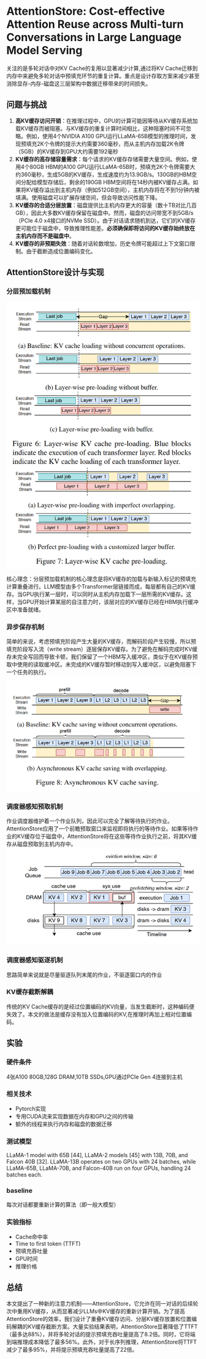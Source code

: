 # AttentionStore: Cost-effective Attention Reuse across Multi-turn Conversations in Large Language Model Serving
关注的是多轮对话中对KV Cache的复用以显著减少计算,通过将KV Cache迁移到内存中来避免多轮对话中预填充环节的重复计算。重点是设计存取方案来减少甚至消除显存-内存-磁盘这三层架构中数据迁移带来的时间损失。

## 问题与挑战
1. **高KV缓存访问开销**：在推理过程中，GPU的计算可能因等待从KV缓存系统加载KV缓存而被阻塞。与KV缓存的重复计算时间相比，这种阻塞时间不可忽略。例如，使用4个NVIDIA A100 GPU运行LLaMA-65B模型的推理时间，发现预填充2K个令牌的提示大约需要360毫秒，而从主机内存加载2K令牌（5GB）的KV缓存到GPU大约需要192毫秒
2. **KV缓存的高存储容量需求**：每个请求的KV缓存存储需要大量空间。例如，使用4个80GB HBM的A100 GPU运行LLaMA-65B时，预填充2K个令牌需要大约360毫秒，生成5GB的KV缓存，生成速度约为13.9GB/s。130GB的HBM空间分配给模型存储后，剩余的190GB HBM空间将在14秒内被KV缓存占满。如果将KV缓存溢出到主机内存（例如512GB空间），主机内存将在不到1分钟内被填满。使用磁盘可以扩展存储空间，但会导致访问性能下降。
3. **KV缓存的合适分层放置**：磁盘提供比主机内存更大的容量（数十TB对比几百GB），因此大多数KV缓存保留在磁盘中。然而，磁盘的访问带宽不到5GB/s（PCIe 4.0 x4接口的NVMe SSD）。由于对话请求随机到达，它们的KV缓存更可能位于磁盘中，导致推理性能差。**必须确保即将访问的KV缓存始终放在主机内存而不是磁盘中**。
4. **KV缓存的非预期失效**：随着对话轮数增加，历史令牌可能超过上下文窗口限制。由于截断造成位置编码变化。

## AttentionStore设计与实现
### 分层预加载机制
![alt text](image-1.png)

核心理念：分层预加载机制的核心理念是将KV缓存的加载与新输入标记的预填充计算重叠进行。LLM模型由多个Transformer层链接而成，每层都有自己的KV缓存。当GPU执行某一层时，可以同时从主机内存加载下一层所需的KV缓存。这样，当GPU开始计算某层的自注意力时，该层对应的KV缓存已经在HBM执行缓冲区中准备就绪。

### 异步保存机制
简单的来说，考虑预填充阶段产生大量的KV缓存，而解码阶段产生较慢，所以预填充阶段写入流（write stream）逐层保存KV缓存。为了避免在解码完成时KV缓存未完全写回而导致卡顿，我们保留了一个HBM写入缓冲区，类似于在KV缓存预取中使用的读取缓冲区。未完成的KV缓存暂时移动到写入缓冲区，以避免阻塞下一个任务的执行。
![alt text](image-2.png)

### 调度器感知预取机制
作业调度器维护着一个作业队列，因此可以完全了解等待执行的作业。AttentionStore应用了一个前瞻预取窗口来监视即将执行的等待作业。如果等待作业的KV缓存位于磁盘中，AttentionStore将在这些等待作业执行之前，将其KV缓存从磁盘预取到主机内存中。
![alt text](image-3.png)

### 调度器感知驱逐机制
思路简单来说就是尽量驱逐队列末尾的作业，不驱逐窗口内的作业
### KV缓存截断解耦
传统的KV Cache缓存的是经过位置编码的KV向量，当发生截断时，这种编码便失效了。本文的做法是缓存没有加入位置编码的KV,在推理时再加上相对位置编码。

## 实验
### 硬件条件
4张A100 80GB,128G DRAM,10TB SSDs,GPU通过PCIe Gen 4连接到主机
### 相关技术
* Pytorch实现
* 专用CUDA流来实现数据在内存和GPU之间的传输
* 额外的线程来执行内存和磁盘的数据迁移

### 测试模型
LLaMA-1 model with 65B [44], LLaMA-2 models [45] with 13B, 70B, and Falcon 40B [32]. LLaMA-13B operates on two GPUs with 24 batches, while LLaMA-65B, LLaMA-70B, and Falcon-40B run on four GPUs, handling 24 batches each.


### baseline
每次对话都要重新计算的算法（即一般大模型）

### 实验指标
* Cache命中率
* Time to first token (TTFT)
* 预填充吞吐量
* GPU时间
* 推理价格

## 总结
本文提出了一种新的注意力机制——AttentionStore，它允许在同一对话的后续轮次中重用KV缓存，从而显著减少LLMs中KV缓存的重新计算开销。为了提高AttentionStore的效率，我们设计了重叠KV缓存访问、分层KV缓存放置和位置编码解耦的KV缓存截断方案。大量实验结果表明，AttentionStore显著降低了TTFT（最多达88%），并将多轮对话的提示预填充吞吐量提高了8.2倍。同时，它将端到端推理成本降低了最多56%。此外，对于长序列推理，AttentionStore将TTFT减少了最多95%，并将提示预填充吞吐量提高了22倍。